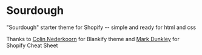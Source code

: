 Sourdough
=========

"Sourdough" starter theme for Shopify -- simple and ready for html and css

Thanks to [Colin Nederkoorn](https://twitter.com/alphacolin) for Blankify theme and [Mark Dunkley](https://twitter.com/markdunkley) for Shopify Cheat Sheet

